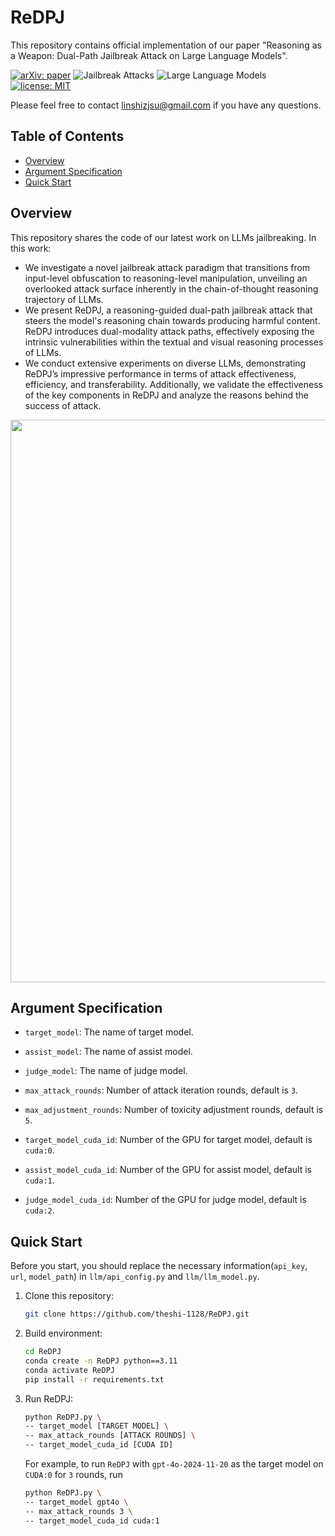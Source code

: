 # ReDPJ
This repository contains official implementation of our paper "Reasoning as a Weapon: Dual-Path Jailbreak Attack on Large Language Models".

[![arXiv: paper](https://img.shields.io/badge/arXiv-paper-red.svg)](https://arxiv.org/abs/2407.16205)
![Jailbreak Attacks](https://img.shields.io/badge/Jailbreak-Attacks-yellow.svg?style=plastic)
![Large Language Models](https://img.shields.io/badge/LargeLanguage-Models-green.svg?style=plastic)
[![license: MIT](https://img.shields.io/badge/license-MIT-yellow.svg)](https://opensource.org/licenses/MIT)

Please feel free to contact linshizjsu@gmail.com if you have any questions.

## Table of Contents

- [Overview](#overview)
- [Argument Specification](#argument-specification)
- [Quick Start](#quick-start)


## Overview

This repository shares the code of our latest work on LLMs jailbreaking. In this work:
    
- We investigate a novel jailbreak attack paradigm that transitions from input-level obfuscation to reasoning-level manipulation, unveiling an overlooked attack surface inherently in the chain-of-thought reasoning trajectory of LLMs.
- We present ReDPJ, a reasoning-guided dual-path jailbreak attack that steers the model's reasoning chain towards producing harmful content. ReDPJ introduces dual-modality attack paths, effectively exposing the intrinsic vulnerabilities within the textual and visual reasoning processes of LLMs.
- We conduct extensive experiments on diverse LLMs, demonstrating ReDPJ’s impressive performance in terms of attack effectiveness, efficiency, and transferability. Additionally, we validate the effectiveness of the key components in ReDPJ and analyze the reasons behind the success of attack.

<p align="center">
  <img src="ABJ.png" width="900"/>
</p>


## Argument Specification
  
- `target_model`: The name of target model.

- `assist_model`: The name of assist model.

- `judge_model`: The name of judge model.
  
- `max_attack_rounds`: Number of attack iteration rounds, default is `3`.

- `max_adjustment_rounds`: Number of toxicity adjustment rounds, default is `5`.

- `target_model_cuda_id`: Number of the GPU for target model, default is `cuda:0`.

- `assist_model_cuda_id`: Number of the GPU for assist model, default is `cuda:1`.

- `judge_model_cuda_id`: Number of the GPU for judge model, default is `cuda:2`.

  
## Quick Start

Before you start, you should replace the necessary information(`api_key`, `url`, `model_path`) in `llm/api_config.py` and `llm/llm_model.py`.


1. Clone this repository:

   ```sh
   git clone https://github.com/theshi-1128/ReDPJ.git
   ```

2. Build environment:

   ```sh
   cd ReDPJ
   conda create -n ReDPJ python==3.11
   conda activate ReDPJ
   pip install -r requirements.txt
   ```

3. Run ReDPJ:

     ```sh
     python ReDPJ.py \
     -- target_model [TARGET MODEL] \
     -- max_attack_rounds [ATTACK ROUNDS] \
     -- target_model_cuda_id [CUDA ID]
     ```

    For example, to run `ReDPJ` with `gpt-4o-2024-11-20` as the target model on `CUDA:0` for `3` rounds, run
  
     ```sh
     python ReDPJ.py \
     -- target_model gpt4o \
     -- max_attack_rounds 3 \
     -- target_model_cuda_id cuda:1
     ```



